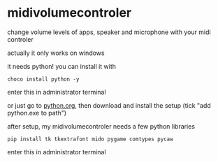 # midivolumecontroler
change volume levels of apps, speaker and microphone with your midi controler

actually it only works on windows

it needs python!
you can install it with

```Shell
choco install python -y
```
enter this in administrator terminal

or just go to [python.org](https://www.python.org/), then download and install the setup (tick "add python.exe to path")

after setup, my midivolumecontroler needs a few python libraries

```Shell
pip install tk tkextrafont mido pygame comtypes pycaw
```
enter this in administrator terminal
